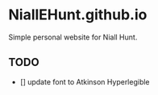 # NiallEHunt.github.io

Simple personal website for Niall Hunt.

## TODO
- [] update font to Atkinson Hyperlegible
